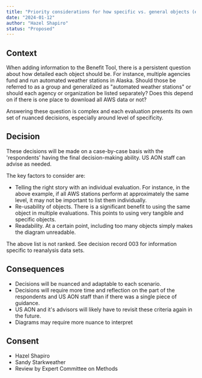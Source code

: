 ```yaml
---
title: "Priority considerations for how specific vs. general objects (esp. observing systems and intermediate products) should be described in the Benefit Tool"
date: "2024-01-12"
author: "Hazel Shapiro"
status: "Proposed"
---
```


## Context

When adding information to the Benefit Tool, there is a persistent question about how detailed each object should be. 
For instance, multiple agencies fund and run automated weather stations in Alaska. Should those be referred to as a group
and generalized as "automated weather stations" or should each agency or organization be listed separately? Does this 
depend on if there is one place to download all AWS data or not?

Answering these question is complex and each evaluation presents its own set of nuanced decisions, especially around
level of specificity.

## Decision

These decisions will be made on a case-by-case basis with the 'respondents' having the final decision-making ability. 
US AON staff can advise as needed. 

The key factors to consider are:
* Telling the right story with an individual evaluation. For instance, in the above example,
  if all AWS stations perform at approximately the same level, it may not be important to list them individually. 
* Re-usability of objects. There is a significant benefit to using the same object in multiple evaluations.
  This points to using very tangible and specific objects. 
* Readability. At a certain point, including too many objects simply makes the diagram unreadable.

The above list is not ranked.
See decision record 003 for information specific to reanalysis data sets. 

## Consequences

* Decisions will be nuanced and adaptable to each scenario.
* Decisions will require more time and reflection on the part of the respondents and US AON staff
  than if there was a single piece of guidance. 
* US AON and it's advisors will likely have to revisit these criteria again in the future.
* Diagrams may require more nuance to interpret


## Consent

* Hazel Shapiro
* Sandy Starkweather
* Review by Expert Committee on Methods
